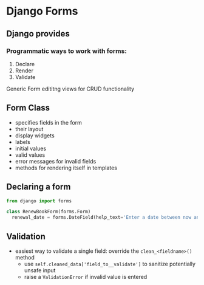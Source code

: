 # Django Forms

## Django provides

### Programmatic ways to work with forms:

1. Declare
2. Render
3. Validate

Generic Form edititng views for CRUD functionality

## Form Class

- specifies fields in the form
- their layout
- display widgets
- labels
- initial values
- valid values
- error messages for invalid fields
- methods for rendering itself in templates

## Declaring a form

```python
from django import forms

class RenewBookForm(forms.Form)
  renewal_date = forms.DateField(help_text='Enter a date between now and 4 weeks (default 3).')
```

## Validation

- easiest way to validate a single field: override the `clean_<fieldname>()` method
  - use `self.cleaned_data['field_to__validate']` to sanitize potentially unsafe input
  - raise a `ValidationError` if invalid value is entered
